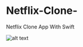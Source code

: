 # Netflix-Clone-
Netflix Clone App With Swift


![alt text](https://encrypted-tbn0.gstatic.com/images?q=tbn:ANd9GcSPx7FursJ9_frLCGOpWOGI29jOzHzSgbe7XcM4o_wOR2gMD5A8Cgvrxn8oBZrFRbmbOEI&usqp=CAU)
